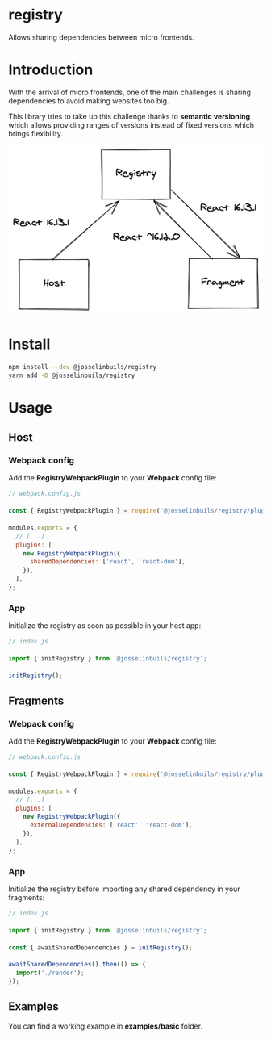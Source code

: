 # registry

Allows sharing dependencies between micro frontends.

# Introduction

With the arrival of micro frontends, one of the main challenges is sharing
dependencies to avoid making websites too big.

This library tries to take up this challenge thanks to **semantic versioning**
which allows providing ranges of versions instead of fixed versions which brings
flexibility.

<p align="center">
  <img alt ="graphic" src="./doc/semver.png" />
</p>

# Install

```bash
npm install --dev @josselinbuils/registry
yarn add -D @josselinbuils/registry
```

# Usage

## Host

### Webpack config

Add the **RegistryWebpackPlugin** to your **Webpack** config file:

```javascript
// webpack.config.js

const { RegistryWebpackPlugin } = require('@josselinbuils/registry/plugin');

modules.exports = {
  // [...]
  plugins: [
    new RegistryWebpackPlugin({
      sharedDependencies: ['react', 'react-dom'],
    }),
  ],
};
```

### App

Initialize the registry as soon as possible in your host app:

```javascript
// index.js

import { initRegistry } from '@josselinbuils/registry';

initRegistry();
```

## Fragments

### Webpack config

Add the **RegistryWebpackPlugin** to your **Webpack** config file:

```javascript
// webpack.config.js

const { RegistryWebpackPlugin } = require('@josselinbuils/registry/plugin');

modules.exports = {
  // [...]
  plugins: [
    new RegistryWebpackPlugin({
      externalDependencies: ['react', 'react-dom'],
    }),
  ],
};
```

### App

Initialize the registry before importing any shared dependency in your fragments:

```javascript
// index.js

import { initRegistry } from '@josselinbuils/registry';

const { awaitSharedDependencies } = initRegistry();

awaitSharedDependencies().then(() => {
  import('./render');
});
```

## Examples

You can find a working example in **examples/basic** folder.
